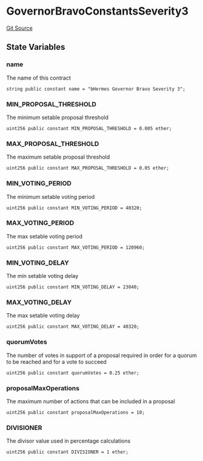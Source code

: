 # GovernorBravoConstantsSeverity3
[Git Source](https://github.com/Maia-DAO/test-env-V2/blob/84b5f9e8695c91ddb02f27bb3dfb1c652f55ced4/out-of-scope/governance/GovernorBravoDelegateSeverity3.sol)


## State Variables
### name
The name of this contract


```solidity
string public constant name = "bHermes Governor Bravo Severity 3";
```


### MIN_PROPOSAL_THRESHOLD
The minimum setable proposal threshold


```solidity
uint256 public constant MIN_PROPOSAL_THRESHOLD = 0.005 ether;
```


### MAX_PROPOSAL_THRESHOLD
The maximum setable proposal threshold


```solidity
uint256 public constant MAX_PROPOSAL_THRESHOLD = 0.05 ether;
```


### MIN_VOTING_PERIOD
The minimum setable voting period


```solidity
uint256 public constant MIN_VOTING_PERIOD = 40320;
```


### MAX_VOTING_PERIOD
The max setable voting period


```solidity
uint256 public constant MAX_VOTING_PERIOD = 120960;
```


### MIN_VOTING_DELAY
The min setable voting delay


```solidity
uint256 public constant MIN_VOTING_DELAY = 23040;
```


### MAX_VOTING_DELAY
The max setable voting delay


```solidity
uint256 public constant MAX_VOTING_DELAY = 40320;
```


### quorumVotes
The number of votes in support of a proposal required in order for a quorum to be reached and for a vote to succeed


```solidity
uint256 public constant quorumVotes = 0.25 ether;
```


### proposalMaxOperations
The maximum number of actions that can be included in a proposal


```solidity
uint256 public constant proposalMaxOperations = 10;
```


### DIVISIONER
The divisor value used in percentage calculations


```solidity
uint256 public constant DIVISIONER = 1 ether;
```


